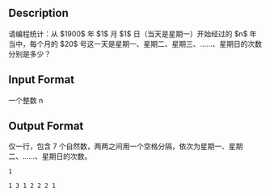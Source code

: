 ## Description

<p>请编程统计：从 $1900$ 年 $1$ 月 $1$ 日（当天是星期一）开始经过的 $n$ 年当中，每个月的 $20$ 号这一天是星期一、星期二、星期三、……、星期日的次数分别是多少？<br /></p>

## Input Format

<p>一个整数 n<br /></p>

## Output Format

<p>仅一行，包含 7 个自然数，两两之间用一个空格分隔，依次为星期一、星期二、……、星期日的次数。<br /></p>

```input1
1
```
```output1
1 3 1 2 2 2 1
```